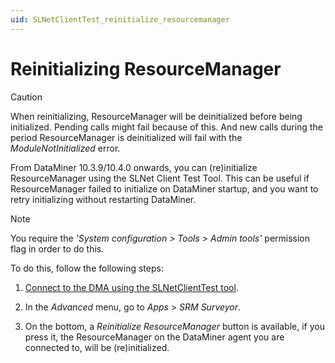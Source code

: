 ```yaml
---
uid: SLNetClientTest_reinitialize_resourcemanager
---
```


# Reinitializing ResourceManager

> [!CAUTION]
> When reinitializing, ResourceManager will be deinitialized before being initialized. Pending calls might fail because of this. And new calls during the period ResourceManager is deinitialized will fail with the *ModuleNotInitialized* error.

From DataMiner 10.3.9/10.4.0 onwards, you can (re)initialize ResourceManager using the SLNet Client Test Tool.<!-- RN36811 -->
This can be useful if ResourceManager failed to initialize on DataMiner startup, and you want to retry initializing without restarting DataMiner.

> [!NOTE]
> You require the *'System configuration > Tools > Admin tools'* permission flag in order to do this.

To do this, follow the following steps:

1. [Connect to the DMA using the SLNetClientTest tool](xref:Connecting_to_a_DMA_with_the_SLNetClientTest_tool).

1. In the *Advanced* menu, go to *Apps* > *SRM Surveyor*.

1. On the bottom, a *Reinitialize ResourceManager* button is available, if you press it, the ResourceManager on the DataMiner agent you are connected to, will be (re)initialized.
